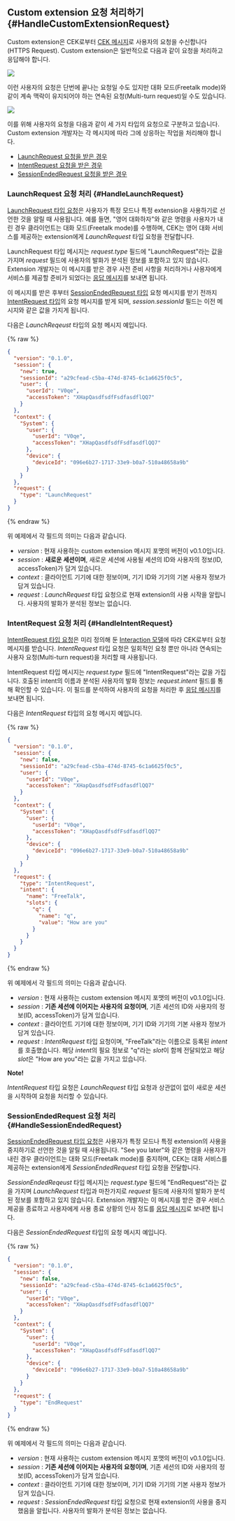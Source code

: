 ## Custom extension 요청 처리하기 {#HandleCustomExtensionRequest}
Custom extension은 CEK로부터 [CEK 메시지](/CEK/References/CEK_Message_Format.md)로 사용자의 요청을 수신합니다(HTTPS Request). Custom extension은 일반적으로 다음과 같이 요청을 처리하고 응답해야 합니다.

![](/CEK/Resources/Images/CEK_Custom_Extension_Sequence_Diagram.png)

이런 사용자의 요청은 단번에 끝나는 요청일 수도 있지만 대화 모드(Freetalk mode)와 같이 계속 맥락이 유지되어야 하는 연속된 요청(Multi-turn request)일 수도 있습니다.

![](/CEK/Resources/Images/CEK_Custom_Extension_Multi-turn_Sequence_Diagram.png)

이를 위해 사용자의 요청을 다음과 같이 세 가지 타입의 요청으로 구분하고 있습니다. Custom extension 개발자는 각 메시지에 따라 그에 상응하는 작업을 처리해야 합니다.

* [LaunchRequest 요청을 받은 경우](#HandleLaunchRequest)
* [IntentRequest 요청을 받은 경우](#HandleIntentRequest)
* [SessionEndedRequest 요청을 받은 경우](#HandleSessionEndedRequest)

### LaunchRequest 요청 처리 {#HandleLaunchRequest}
[LaunchRequest 타입 요청](/CEK/References/CEK_Message_Format.md#LaunchRequest)은 사용자가 특정 모드나 특정 extension을 사용하기로 선언한 것을 알릴 때 사용됩니다. 예를 들면, "영어 대화하자"와 같은 명령을 사용자가 내린 경우 클라이언트는 대화 모드(Freetalk mode)를 수행하며, CEK는 영어 대화 서비스를 제공하는 extension에게 *LaunchRequest* 타입 요청을 전달합니다.

LaunchRequest 타입 메시지는 *request.type* 필드에 "LaunchRequest"라는 값을 가지며 *request* 필드에 사용자의 발화가 분석된 정보를 포함하고 있지 않습니다. Extension 개발자는 이 메시지를 받은 경우 사전 준비 사항을 처리하거나 사용자에게 서비스를 제공할 준비가 되었다는 [응답 메시지](#ReturnCustomExtensionResponse)를 보내면 됩니다.

이 메시지를 받은 후부터 [SessionEndedRequest 타입](#HandleSessionEndedRequest) 요청 메시지를 받기 전까지 [IntentRequest 타입](#HandleIntentRequest)의 요청 메시지를 받게 되며, *session.sessionId* 필드는 이전 메시지와 같은 값을 가지게 됩니다.

다음은 *LaunchReqeust* 타입의 요청 메시지 예입니다.

{% raw %}
```json
{
  "version": "0.1.0",
  "session": {
    "new": true,
    "sessionId": "a29cfead-c5ba-474d-8745-6c1a6625f0c5",
    "user": {
      "userId": "V0qe",
      "accessToken": "XHapQasdfsdfFsdfasdflQQ7"
    }
  },
  "context": {
    "System": {
      "user": {
        "userId": "V0qe",
        "accessToken": "XHapQasdfsdfFsdfasdflQQ7"
      },
      "device": {
        "deviceId": "096e6b27-1717-33e9-b0a7-510a48658a9b"
      }
    }
  },
  "request": {
    "type": "LaunchRequest"
  }
}
```
{% endraw %}

위 예제에서 각 필드의 의미는 다음과 같습니다.

* *version* : 현재 사용하는 custom extension 메시지 포맷의 버전이 v0.1.0입니다.
* *session* : **새로운 세션이며**, 새로운 세션에 사용될 세션의 ID와 사용자의 정보(ID, accessToken)가 담겨 있습니다.
* *context* : 클라이언트 기기에 대한 정보이며, 기기 ID와 기기의 기본 사용자 정보가 담겨 있습니다.
* *request* : *LaunchRequest* 타입 요청으로 현재 extension의 사용 시작을 알립니다. 사용자의 발화가 분석된 정보는 없습니다.

### IntentRequest 요청 처리 {#HandleIntentRequest}
[IntentRequest 타입 요청](/CEK/References/CEK_Message_Format.md#IntentRequest)은 미리 정의해 둔 [Interaction 모델](#InteractionModel)에 따라 CEK로부터 요청 메시지를 받습니다. *IntentRequest* 타입 요청은 일회적인 요청 뿐만 아니라 연속되는 사용자 요청(Multi-turn request)을 처리할 때 사용됩니다.

IntentRequest 타입 메시지는 *request.type* 필드에 "IntentRequest"라는 값을 가집니다. 호출된 intent의 이름과 분석된 사용자의 발화 정보는 *request.intent* 필드를 통해 확인할 수 있습니다. 이 필드를 분석하여 사용자의 요청을 처리한 후 [응답 메시지](#ReturnCustomExtensionResponse)를 보내면 됩니다.

다음은 *IntentRequest* 타입의 요청 메시지 예입니다.

{% raw %}
```json
{
  "version": "0.1.0",
  "session": {
    "new": false,
    "sessionId": "a29cfead-c5ba-474d-8745-6c1a6625f0c5",
    "user": {
      "userId": "V0qe",
      "accessToken": "XHapQasdfsdfFsdfasdflQQ7"
    }
  },
  "context": {
    "System": {
      "user": {
        "userId": "V0qe",
        "accessToken": "XHapQasdfsdfFsdfasdflQQ7"
      },
      "device": {
        "deviceId": "096e6b27-1717-33e9-b0a7-510a48658a9b"
      }
    }
  },
  "request": {
    "type": "IntentRequest",
    "intent": {
      "name": "FreeTalk",
      "slots": {
        "q": {
          "name": "q",
          "value": "How are you"
        }
      }
    }
  }
}
```
{% endraw %}

위 예제에서 각 필드의 의미는 다음과 같습니다.

* *version* : 현재 사용하는 custom extension 메시지 포맷의 버전이 v0.1.0입니다.
* *session* : **기존 세션에 이어지는 사용자의 요청이며**, 기존 세션의 ID와 사용자의 정보(ID, accessToken)가 담겨 있습니다.
* *context* : 클라이언트 기기에 대한 정보이며, 기기 ID와 기기의 기본 사용자 정보가 담겨 있습니다.
* *request* : *IntentRequest* 타입 요청이며, "FreeTalk"라는 이름으로 등록된 *intent*를 호출했습니다. 해당 *intent*의 필요 정보로 "q"라는 *slot*이 함께 전달되었고 해당 *slot*은 "How are you"라는 값을 가지고 있습니다.

<div class="note">
  <p><strong>Note!</strong></p>
  <p><em>IntentRequest</em> 타입 요청은 <em>LaunchRequest</em> 타입 요청과 상관없이 없이 새로운 세션을 시작하여 요청을 처리할 수 있습니다.</p>
</div>

### SessionEndedRequest 요청 처리 {#HandleSessionEndedRequest}

[SessionEndedRequest 타입 요청](/CEK/References/CEK_Message_Format.md#SessionEndedRequest)은 사용자가 특정 모드나 특정 extension의 사용을 중지하기로 선언한 것을 알릴 때 사용됩니다. "See you later"와 같은 명령을 사용자가 내린 경우 클라이언트는 대화 모드(Freetalk mode)를 중지하며, CEK는 대화 서비스를 제공하는 extension에게 *SessionEndedRequest* 타입 요청을 전달합니다.

*SessionEndedReqeust* 타입 메시지는 *request.type* 필드에 "EndRequest"라는 값을 가지며 *LaunchRequest* 타입과 마찬가지로 *request* 필드에 사용자의 발화가 분석된 정보를 포함하고 있지 않습니다. Extension 개발자는 이 메시지를 받은 경우 서비스 제공을 종료하고 사용자에게 사용 종료 상황의 인사 정도를 [응답 메시지](#ReturnCustomExtensionResponse)로 보내면 됩니다.

다음은 *SessionEndedRequest* 타입의 요청 메시지 예입니다.


{% raw %}
```json
{
  "version": "0.1.0",
  "session": {
    "new": false,
    "sessionId": "a29cfead-c5ba-474d-8745-6c1a6625f0c5",
    "user": {
      "userId": "V0qe",
      "accessToken": "XHapQasdfsdfFsdfasdflQQ7"
    }
  },
  "context": {
    "System": {
      "user": {
        "userId": "V0qe",
        "accessToken": "XHapQasdfsdfFsdfasdflQQ7"
      },
      "device": {
        "deviceId": "096e6b27-1717-33e9-b0a7-510a48658a9b"
      }
    }
  },
  "request": {
    "type": "EndRequest"
  }
}
```
{% endraw %}

위 예제에서 각 필드의 의미는 다음과 같습니다.

* *version* : 현재 사용하는 custom extension 메시지 포맷의 버전이 v0.1.0입니다.
* *session* : **기존 세션에 이어지는 사용자의 요청이며**, 기존 세션의 ID와 사용자의 정보(ID, accessToken)가 담겨 있습니다.
* *context* : 클라이언트 기기에 대한 정보이며, 기기 ID와 기기의 기본 사용자 정보가 담겨 있습니다.
* *request* : *SessionEndedRequest* 타입 요청으로 현재 extension의 사용을 중지했음을 알립니다. 사용자의 발화가 분석된 정보는 없습니다.
